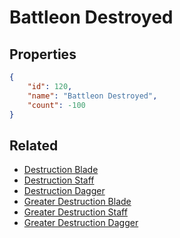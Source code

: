 # Battleon Destroyed

<no description available>

## Properties

```json
{
    "id": 120,
    "name": "Battleon Destroyed",
    "count": -100
}
```

## Related

- [Destruction Blade](../items/3184-destruction-blade.md)
- [Destruction Staff](../items/3185-destruction-staff.md)
- [Destruction Dagger](../items/3186-destruction-dagger.md)
- [Greater Destruction Blade](../items/3187-greater-destruction-blade.md)
- [Greater Destruction Staff](../items/3188-greater-destruction-staff.md)
- [Greater Destruction Dagger](../items/3189-greater-destruction-dagger.md)

